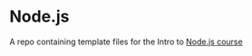 # Node.js
 A repo containing template files for the Intro to [Node.js course](https://shiftclick.notion.site/Intro-to-Node-js-7ff0aca825b54f9db811f5ef1ca9beb7)
